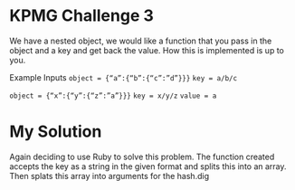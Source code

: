 # KPMG Challenge 3

We have a nested object, we would like a function that you pass in the object and a key and get back the value. How this is implemented is up to you.

Example Inputs
`object = {“a”:{“b”:{“c”:”d”}}}`
`key = a/b/c`

`object = {“x”:{“y”:{“z”:”a”}}}`
`key = x/y/z`
`value = a`

# My Solution

Again deciding to use Ruby to solve this problem. The function created accepts the key as a string in the given format and splits this into an array. Then splats this array into arguments for the hash.dig
